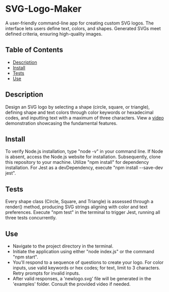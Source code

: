 # SVG-Logo-Maker
A user-friendly command-line app for creating custom SVG logos. The interface lets users define text, colors, and shapes. Generated SVGs meet defined criteria, ensuring high-quality images.

## Table of Contents
* [Description](#description)
* [Install](#install)
* [Tests](#tests)
* [Use](#use)

## Description
Design an SVG logo by selecting a shape (circle, square, or triangle), defining shape and text colors through color keywords or hexadecimal codes, and inputting text with a maximum of three characters. View a [video]() demonstration showcasing the fundamental features.

## Install
To verify Node.js installation, type "node -v" in your command line. If Node is absent, access the Node.js website for installation. Subsequently, clone this repository to your machine. Utilize "npm install" for dependency installation. For Jest as a devDependency, execute "npm install --save-dev jest".

## Tests
Every shape class (Circle, Square, and Triangle) is assessed through a render() method, producing SVG strings aligning with color and text preferences. Execute "npm test" in the terminal to trigger Jest, running all three tests concurrently.

## Use
* Navigate to the project directory in the terminal. 
* Initiate the application using either "node index.js" or the command "npm start". 
* You'll respond to a sequence of questions to create your logo. For color inputs, use valid keywords or hex codes; for text, limit to 3 characters. Retry prompts for invalid inputs. 
* After valid responses, a 'newlogo.svg' file will be generated in the 'examples' folder. Consult the provided video if needed.
